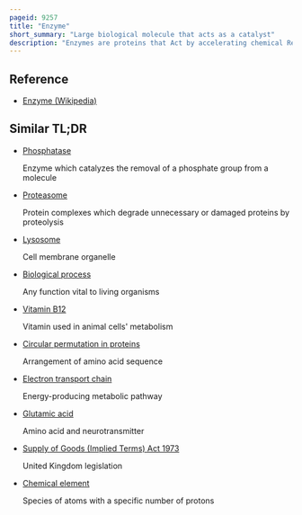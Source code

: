```yaml
---
pageid: 9257
title: "Enzyme"
short_summary: "Large biological molecule that acts as a catalyst"
description: "Enzymes are proteins that Act by accelerating chemical Reactions as biological Catalysts. The Molecules on which Enzymes may act are called Substrates and the Enzyme converts the Substrates into different Molecules known as Products. Almost all metabolic Processes in the Cell need enzyme Catalysis to occur in a quick enough Rate to sustain Life. Metabolic Pathways depend on Enzymes to catalyze individual Steps. The Study of Enzymes is called Enzymology and the Field of pseudoenzyme Analysis recognizes that during Evolution some Enzymes have lost the Ability to carry out biological Catalysis reflected in their Amino Acid Sequences and unusual'Pseudocatalytic'."
---
```


## Reference

- [Enzyme (Wikipedia)](https://en.wikipedia.org/?curid=9257)

## Similar TL;DR

- [Phosphatase](/tldr/en/phosphatase)

  Enzyme which catalyzes the removal of a phosphate group from a molecule

- [Proteasome](/tldr/en/proteasome)

  Protein complexes which degrade unnecessary or damaged proteins by proteolysis

- [Lysosome](/tldr/en/lysosome)

  Cell membrane organelle

- [Biological process](/tldr/en/biological-process)

  Any function vital to living organisms

- [Vitamin B12](/tldr/en/vitamin-b12)

  Vitamin used in animal cells' metabolism

- [Circular permutation in proteins](/tldr/en/circular-permutation-in-proteins)

  Arrangement of amino acid sequence

- [Electron transport chain](/tldr/en/electron-transport-chain)

  Energy-producing metabolic pathway

- [Glutamic acid](/tldr/en/glutamic-acid)

  Amino acid and neurotransmitter

- [Supply of Goods (Implied Terms) Act 1973](/tldr/en/supply-of-goods-implied-terms-act-1973)

  United Kingdom legislation

- [Chemical element](/tldr/en/chemical-element)

  Species of atoms with a specific number of protons
